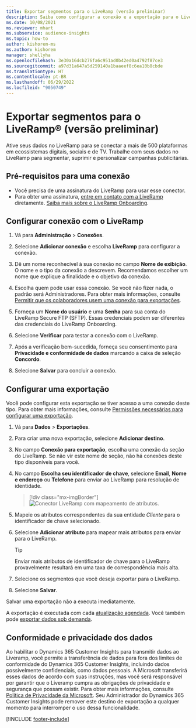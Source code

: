 ```yaml
---
title: Exportar segmentos para o LiveRamp (versão preliminar)
description: Saiba como configurar a conexão e a exportação para o LiveRamp.
ms.date: 10/08/2021
ms.reviewer: mhart
ms.subservice: audience-insights
ms.topic: how-to
author: kishorem-ms
ms.author: kishorem
manager: shellyha
ms.openlocfilehash: 3e30a16dcb276fa6c951ad0b42ed0a4792f87ce3
ms.sourcegitcommit: a97d31a647a5d259140a1baaeef8c6ea10b8cbde
ms.translationtype: HT
ms.contentlocale: pt-BR
ms.lasthandoff: 06/29/2022
ms.locfileid: "9050749"
---
```

# <a name="export-segments-to-liverampreg-preview"></a>Exportar segmentos para o LiveRamp&reg; (versão preliminar)

Ative seus dados no LiveRamp para se conectar a mais de 500 plataformas em ecossistemas digitais, sociais e de TV. Trabalhe com seus dados no LiveRamp para segmentar, suprimir e personalizar campanhas publicitárias.

## <a name="prerequisites-for-a-connection"></a>Pré-requisitos para uma conexão

- Você precisa de uma assinatura do LiveRamp para usar esse conector.
- Para obter uma assinatura, [entre em contato com a LiveRamp](https://liveramp.com/contact/) diretamente. [Saiba mais sobre o LiveRamp Onboarding](https://liveramp.com/our-platform/data-onboarding/).

## <a name="set-up-connection-to-liveramp"></a>Configurar conexão com o LiveRamp

1. Vá para **Administração** > **Conexões**.

1. Selecione **Adicionar conexão** e escolha **LiveRamp** para configurar a conexão.

1. Dê um nome reconhecível à sua conexão no campo **Nome de exibição**. O nome e o tipo da conexão a descrevem. Recomendamos escolher um nome que explique a finalidade e o objetivo da conexão.

1. Escolha quem pode usar essa conexão. Se você não fizer nada, o padrão será Administradores. Para obter mais informações, consulte [Permitir que os colaboradores usem uma conexão para exportações](connections.md#allow-contributors-to-use-a-connection-for-exports).

1. Forneça um **Nome do usuário** e uma **Senha** para sua conta do LiveRamp Secure FTP (SFTP).
Essas credenciais podem ser diferentes das credenciais do LiveRamp Onboarding.

1. Selecione **Verificar** para testar a conexão com o LiveRamp.

1. Após a verificação bem-sucedida, forneça seu consentimento para **Privacidade e conformidade de dados** marcando a caixa de seleção **Concordo**.

1. Selecione **Salvar** para concluir a conexão.

## <a name="configure-an-export"></a>Configurar uma exportação

Você pode configurar esta exportação se tiver acesso a uma conexão deste tipo. Para obter mais informações, consulte [Permissões necessárias para configurar uma exportação](export-destinations.md#set-up-a-new-export).

1. Vá para **Dados** > **Exportações**.

1. Para criar uma nova exportação, selecione **Adicionar destino**.

1. No campo **Conexão para exportação**, escolha uma conexão da seção do LiveRamp. Se não vir este nome de seção, não há conexões deste tipo disponíveis para você.

1. No campo **Escolha seu identificador de chave**, selecione **Email**, **Nome e endereço** ou **Telefone** para enviar ao LiveRamp para resolução de identidade.
   > [!div class="mx-imgBorder"]
   > ![Conector LiveRamp com mapeamento de atributos.](media/export-liveramp-segments.png "Conector LiveRamp com mapeamento de atributos")

1. Mapeie os atributos correspondentes da sua entidade *Cliente* para o identificador de chave selecionado.

1. Selecione **Adicionar atributo** para mapear mais atributos para enviar para o LiveRamp.

   > [!TIP]
   > Enviar mais atributos de identificador de chave para o LiveRamp provavelmente resultará em uma taxa de correspondência mais alta.

1. Selecione os segmentos que você deseja exportar para o LiveRamp.

1. Selecione **Salvar**.

Salvar uma exportação não a executa imediatamente.

A exportação é executada com cada [atualização agendada](system.md#schedule-tab). Você também pode [exportar dados sob demanda](export-destinations.md#run-exports-on-demand). 


## <a name="data-privacy-and-compliance"></a>Conformidade e privacidade dos dados

Ao habilitar o Dynamics 365 Customer Insights para transmitir dados ao Liveramp, você permite a transferência de dados para fora dos limites de conformidade do Dynamics 365 Customer Insights, incluindo dados possivelmente confidenciais, como dados pessoais. A Microsoft transferirá esses dados de acordo com suas instruções, mas você será responsável por garantir que o Liveramp cumpra as obrigações de privacidade e segurança que possam existir. Para obter mais informações, consulte [Política de Privacidade da Microsoft](https://go.microsoft.com/fwlink/?linkid=396732).
Seu Administrador do Dynamics 365 Customer Insights pode remover este destino de exportação a qualquer momento para interromper o uso dessa funcionalidade.

[!INCLUDE [footer-include](includes/footer-banner.md)]
